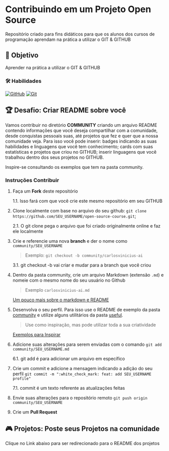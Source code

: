 # Contribuindo em um Projeto Open Source

Repositório criado para fins didáticos para que os alunos dos cursos de programação aprendam na prática a utilizar o GIT & GITHUB


## 🎯 Objetivo

Aprender na prática a utilizar o GIT & GITHUB

### 🛠️ Habilidades 

[![GitHub](https://img.shields.io/badge/GitHub-000?style=for-the-badge&logo=github&logoColor=30A3DC)](https://docs.github.com/)
[![Git](https://img.shields.io/badge/Git-000?style=for-the-badge&logo=git&logoColor=E94D5F)](https://git-scm.com/doc) 

## 🏆 Desafio: Criar README sobre você

Vamos contribuir no diretório **COMMUNITY** criando um arquivo README contendo informações que você deseja compartilhar com a comunidade, desde conquistas pessoais suas, até projetos que fez e quer que a nossa comunidade veja.
Para isso você pode inserir: badges indicando as suas habilidades e linguagens que você tem conhecimento; cards com suas estatísticas e projetos que criou no GITHUB; inserir linguagens que você trabalhou dentro dos seus projetos no GITHUB.

Inspire-se consultando os exemplos que tem na pasta community.

### Instruções Contribuir

1. Faça um **Fork** deste repositório
    
    1.1. Isso fará com que você crie este mesmo repositório em seu GITHUB

2. Clone localmente com base no arquivo do seu github: `git clone https://github.com/SEU_USERNAME/open-source-course.git`;

    2.1. O git clone pega o arquivo que foi criado originalmente online e faz ele localmente

3. Crie e referencie uma nova **branch** e der o nome como `community/SEU_USERNAME`

    > Exemplo: `git checkout -b community/carlosvinicius-ai`

    3.1. git checkout -b vai criar e mudar para a branch que você criou

4. Dentro da pasta community, crie um arquivo Markdown (extensão `.md`) e nomeie com o mesmo nome do seu usuário no Github

    > Exemplo `carlosvinicius-ai.md`

    [Um pouco mais sobre o markdown e README](https://www.alura.com.br/artigos/escrever-bom-readme)

5. Desenvolva o seu perfil. Para isso use o README de exemplo da pasta [community](https://github.com/carlosvinicius-ai/open-source-course/tree/main/community) e utilize alguns utilitários da pasta [useful](https://github.com/carlosvinicius-ai/open-source-course/tree/main/useful).

    > Use como inspiração, mas pode utilizar toda a sua criatividade

    [Exemplos para Inspirar](https://github.com/iuricode/readme-template?tab=readme-ov-file)

6. Adicione suas alterações para serem enviadas com o comando `git add community/SEU_USERNAME.md`

    6.1. git add é para adicionar um arquivo em específico

7. Crie um commit e adicione a mensagem indicando a adição do seu perfil `git commit -m ":white_check_mark: feat: add SEU_USERNAME profile"`

    7.1. commit é um texto referente as atualizações feitas

8. Envie suas alterações para o repositório remoto `git push origin community/SEU_USERNAME`

9. Crie um **Pull Request**


## 🎮 Projetos: Poste seus Projetos na comunidade

Clique no Link abaixo para ser redirecionado para o README dos projetos